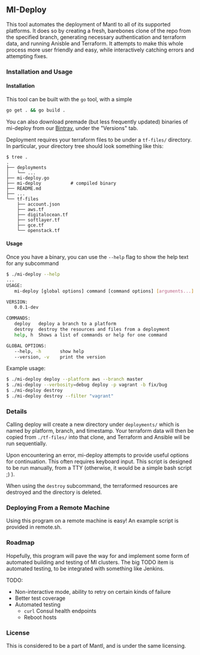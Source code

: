 ## MI-Deploy

This tool automates the deployment of Mantl to all of its supported platforms.
It does so by creating a fresh, barebones clone of the repo from the specified
branch, generating necessary authentication and terraform data, and running
Anisble and Terraform. It attempts to make this whole process more user friendly
and easy, while interactively catching errors and attempting fixes.

### Installation and Usage

#### Installation

This tool can be built with the `go` tool, with a simple
```bash
go get . && go build .
```

You can also download premade (but less frequently updated) binaries of
mi-deploy from our [Bintray][bintray], under the "Versions" tab.

Deployment requires your terraform files to be under a `tf-files/` directory. In
particular, your directory tree should look something like this:
```
$ tree .
.
├── deployments
│   └── ...
├── mi-deploy.go
├── mi-deploy           # compiled binary
├── README.md
├── ...
└── tf-files
    ├── account.json
    ├── aws.tf
    ├── digitalocean.tf
    ├── softlayer.tf
    ├── gce.tf
    └── openstack.tf
```

#### Usage

Once you have a binary, you can use the `--help` flag to show the help text for
any subcommand
```bash
$ ./mi-deploy --help
...
USAGE:
   mi-deploy [global options] command [command options] [arguments...]

VERSION:
   0.0.1-dev

COMMANDS:
   deploy   deploy a branch to a platform
   destroy  destroy the resources and files from a deployment
   help, h  Shows a list of commands or help for one command

GLOBAL OPTIONS:
   --help, -h       show help
   --version, -v    print the version
```

Example usage:
```bash
$ ./mi-deploy deploy --platform aws --branch master
$ ./mi-deploy --verbosity=debug deploy -p vagrant -b fix/bug
$ ./mi-deploy destroy
$ ./mi-deploy destroy --filter "vagrant"
```

### Details

Calling deploy will create a new directory under `deployments/` which is named
by platform, branch, and timestamp. Your terraform data will then be copied
from `./tf-files/` into that clone, and Terraform and Ansible will be run
sequentially.

Upon encountering an error, mi-deploy attempts to provide useful options for
continuation. This often requires keyboard input. This script is designed to be
run manually, from a TTY (otherwise, it would be a simple bash script ;) ).

When using the `destroy` subcommand, the terraformed resources are destroyed
and the directory is deleted.

### Deploying From a Remote Machine

Using this program on a remote machine is easy! An example script is
provided in remote.sh.

### Roadmap

Hopefully, this program will pave the way for and implement some form of
automated building and testing of MI clusters. The big TODO item is automated
testing, to be integrated with something like Jenkins.

TODO:
 * Non-interactive mode, ability to retry on certain kinds of failure
 * Better test coverage
 * Automated testing
   - `curl` Consul health endpoints
   - Reboot hosts

### License

This is considered to be a part of Mantl, and is under the same licensing.

[bintray]: https://bintray.com/asteris/mantl-deploy/mantl-deploy/view
